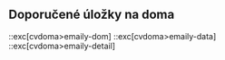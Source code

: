 ## Doporučené úložky na doma

::exc[cvdoma>emaily-dom]
::exc[cvdoma>emaily-data]
::exc[cvdoma>emaily-detail]

